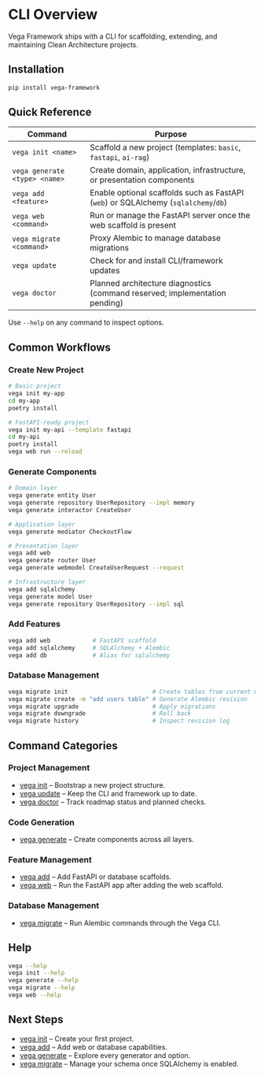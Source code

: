 # CLI Overview

Vega Framework ships with a CLI for scaffolding, extending, and maintaining Clean Architecture projects.

## Installation

```bash
pip install vega-framework
```

## Quick Reference

| Command | Purpose |
|---------|---------|
| `vega init <name>` | Scaffold a new project (templates: `basic`, `fastapi`, `ai-rag`) |
| `vega generate <type> <name>` | Create domain, application, infrastructure, or presentation components |
| `vega add <feature>` | Enable optional scaffolds such as FastAPI (`web`) or SQLAlchemy (`sqlalchemy`/`db`) |
| `vega web <command>` | Run or manage the FastAPI server once the web scaffold is present |
| `vega migrate <command>` | Proxy Alembic to manage database migrations |
| `vega update` | Check for and install CLI/framework updates |
| `vega doctor` | Planned architecture diagnostics (command reserved; implementation pending) |

Use `--help` on any command to inspect options.

## Common Workflows

### Create New Project

```bash
# Basic project
vega init my-app
cd my-app
poetry install

# FastAPI-ready project
vega init my-api --template fastapi
cd my-api
poetry install
vega web run --reload
```

### Generate Components

```bash
# Domain layer
vega generate entity User
vega generate repository UserRepository --impl memory
vega generate interactor CreateUser

# Application layer
vega generate mediator CheckoutFlow

# Presentation layer
vega add web
vega generate router User
vega generate webmodel CreateUserRequest --request

# Infrastructure layer
vega add sqlalchemy
vega generate model User
vega generate repository UserRepository --impl sql
```

### Add Features

```bash
vega add web            # FastAPI scaffold
vega add sqlalchemy     # SQLAlchemy + Alembic
vega add db             # Alias for sqlalchemy
```

### Database Management

```bash
vega migrate init                        # Create tables from current models
vega migrate create -m "add users table" # Generate Alembic revision
vega migrate upgrade                     # Apply migrations
vega migrate downgrade                   # Roll back
vega migrate history                     # Inspect revision log
```

## Command Categories

### Project Management
- [vega init](init.md) – Bootstrap a new project structure.
- [vega update](update.md) – Keep the CLI and framework up to date.
- [vega doctor](doctor.md) – Track roadmap status and planned checks.

### Code Generation
- [vega generate](generate.md) – Create components across all layers.

### Feature Management
- [vega add](add.md) – Add FastAPI or database scaffolds.
- [vega web](web.md) – Run the FastAPI app after adding the web scaffold.

### Database Management
- [vega migrate](migrate.md) – Run Alembic commands through the Vega CLI.

## Help

```bash
vega --help
vega init --help
vega generate --help
vega migrate --help
vega web --help
```

## Next Steps

- [vega init](init.md) – Create your first project.
- [vega add](add.md) – Add web or database capabilities.
- [vega generate](generate.md) – Explore every generator and option.
- [vega migrate](migrate.md) – Manage your schema once SQLAlchemy is enabled.
